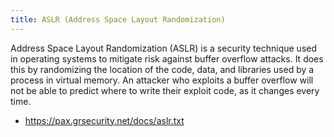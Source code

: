 ```yaml
---
title: ASLR (Address Space Layout Randomization)
---
```

Address Space Layout Randomization (ASLR) is a security technique
used in operating systems to mitigate risk against buffer overflow
attacks. It does this by randomizing the location of the code,
data, and libraries used by a process in virtual memory. An attacker
who exploits a buffer overflow will not be able to predict
where to write their exploit code, as it changes every time.

* https://pax.grsecurity.net/docs/aslr.txt

